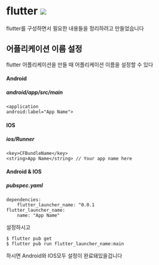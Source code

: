 # flutter <img src="https://img.shields.io/badge/Flutter-02569B?style=flat-square&logo=Flutter&logoColor=white"/>


flutter를 구성하면서 필요한 내용들을 정리하려고 만들었습니다




## 어플리케이션 이름 설정
flutter 어플리케이션을 만들 때 어플리케이션 이름을 설정할 수 있다


#### Android

##### android/app/src/main


    <application
    android:label="App Name">
    
    
    

#### IOS

##### ios/Runner

    <key>CFBundleName</key>
    <string>App Name</string> // Your app name here



#### Android & IOS

##### pubspec.yaml

    dependencies:
        flutter_launcher_name: ^0.0.1
    flutter_launcher_name:
        name: "App Name"

설정하시고

    $ flutter pub get
    $ flutter pub run flutter_launcher_name:main
    
    
하시면 Android와 IOS모두 설정이 완료돼있을겁니다
